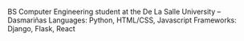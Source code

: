 BS Computer Engineering student at the De La Salle University – Dasmariñas
Languages: Python, HTML/CSS, Javascript
Frameworks: Django, Flask, React
